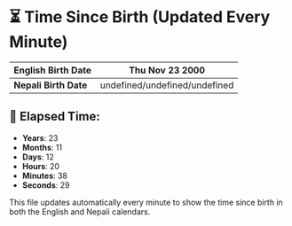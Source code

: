 # ⏳ Time Since Birth (Updated Every Minute)

| **English Birth Date** | Thu Nov 23 2000 |
|------------------------|-------------------------------------|
| **Nepali Birth Date**  | undefined/undefined/undefined                  |

## 📅 Elapsed Time:

- **Years**: 23
- **Months**: 11
- **Days**: 12
- **Hours**: 20
- **Minutes**: 38
- **Seconds**: 29

This file updates automatically every minute to show the time since birth in both the English and Nepali calendars.